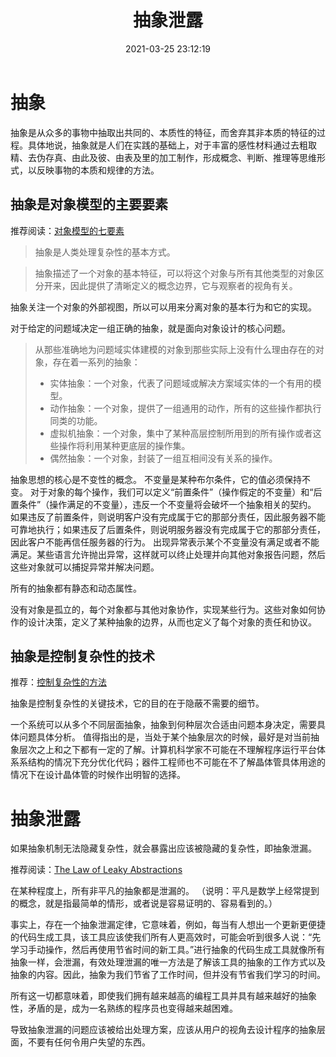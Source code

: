 ﻿---
title: 抽象泄露
date: 2021-03-25 23:12:19
summary: 本文分享软件工程的抽象和抽象泄露。
tags:
- 软件工程
categories:
- 软件工程
---

# 抽象

抽象是从众多的事物中抽取出共同的、本质性的特征，而舍弃其非本质的特征的过程。具体地说，抽象就是人们在实践的基础上，对于丰富的感性材料通过去粗取精、去伪存真、由此及彼、由表及里的加工制作，形成概念、判断、推理等思维形式，以反映事物的本质和规律的方法。

## 抽象是对象模型的主要要素

推荐阅读：[对象模型的七要素](https://blankspace.blog.csdn.net/article/details/114676740)

> 抽象是人类处理复杂性的基本方式。

> 抽象描述了一个对象的基本特征，可以将这个对象与所有其他类型的对象区分开来，因此提供了清晰定义的概念边界，它与观察者的视角有关。

抽象关注一个对象的外部视图，所以可以用来分离对象的基本行为和它的实现。

对于给定的问题域决定一组正确的抽象，就是面向对象设计的核心问题。

> 从那些准确地为问题域实体建模的对象到那些实际上没有什么理由存在的对象，存在着一系列的抽象：
> - 实体抽象：一个对象，代表了问题域或解决方案域实体的一个有用的模型。
> - 动作抽象：一个对象，提供了一组通用的动作，所有的这些操作都执行同类的功能。
> - 虚拟机抽象：一个对象，集中了某种高层控制所用到的所有操作或者这些操作将利用某种更底层的操作集。
> - 偶然抽象：一个对象，封装了一组互相间没有关系的操作。

抽象思想的核心是不变性的概念。
不变量是某种布尔条件，它的值必须保持不变。
对于对象的每个操作，我们可以定义“前置条件”（操作假定的不变量）和“后置条件”（操作满足的不变量），违反一个不变量将会破坏一个抽象相关的契约。
如果违反了前置条件，则说明客户没有完成属于它的那部分责任，因此服务器不能可靠地执行；如果违反了后置条件，则说明服务器没有完成属于它的那部分责任，因此客户不能再信任服务器的行为。
出现异常表示某个不变量没有满足或者不能满足。某些语言允许抛出异常，这样就可以终止处理并向其他对象报告问题，然后这些对象就可以捕捉异常并解决问题。

所有的抽象都有静态和动态属性。

没有对象是孤立的，每个对象都与其他对象协作，实现某些行为。这些对象如何协作的设计决策，定义了某种抽象的边界，从而也定义了每个对象的责任和协议。

## 抽象是控制复杂性的技术

推荐：[控制复杂性的方法](https://blankspace.blog.csdn.net/article/details/113634653)

抽象是控制复杂性的关键技术，它的目的在于隐蔽不需要的细节。

一个系统可以从多个不同层面抽象，抽象到何种层次合适由问题本身决定，需要具体问题具体分析。
值得指出的是，当处于某个抽象层次的时候，最好是对当前抽象层次之上和之下都有一定的了解。计算机科学家不可能在不理解程序运行平台体系系结构的情况下充分优化代码；器件工程师也不可能在不了解晶体管具体用途的情况下在设计晶体管的时候作出明智的选择。

# 抽象泄露

如果抽象机制无法隐藏复杂性，就会暴露出应该被隐藏的复杂性，即抽象泄漏。

推荐阅读：[The Law of Leaky Abstractions](https://www.joelonsoftware.com/2002/11/11/the-law-of-leaky-abstractions/)

在某种程度上，所有非平凡的抽象都是泄漏的。
（说明：平凡是数学上经常提到的概念，就是指最简单的情形，或者说是容易证明的、容易看到的。）

事实上，存在一个抽象泄漏定律，它意味着，例如，每当有人想出一个更新更便捷的代码生成工具，该工具应该使我们所有人更高效时，可能会听到很多人说：“先学习手动操作，然后再使用节省时间的新工具。”进行抽象的代码生成工具就像所有抽象一样，会泄漏，有效处理泄漏的唯一方法是了解该工具的抽象的工作方式以及抽象的内容。因此，抽象为我们节省了工作时间，但并没有节省我们学习的时间。

所有这一切都意味着，即使我们拥有越来越高的编程工具并具有越来越好的抽象性，矛盾的是，成为一名熟练的程序员也变得越来越困难。

导致抽象泄漏的问题应该被给出处理方案，应该从用户的视角去设计程序的抽象层面，不要有任何令用户失望的东西。
